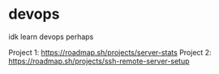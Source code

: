 # devops
idk learn devops perhaps

Project 1: https://roadmap.sh/projects/server-stats
Project 2: https://roadmap.sh/projects/ssh-remote-server-setup